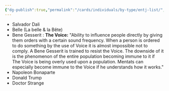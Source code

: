 ```yaml
---
{"dg-publish":true,"permalink":"/cards/individuals/by-type/entj-list/","noteIcon":"","created":"2022-12-22T23:41:43.886+01:00","updated":"2023-01-12T15:03:35.674+01:00"}
---
```



- Salvador Dali
- Belle (La belle & la Bête)
- Bene Gesserit : **The Voice:** "Ability to influence people directly by giving them orders with a certain sound frequency. When a person is ordered to do something by the use of Voice it is almost impossible not to comply. A Bene Gesserit is trained to resist the Voice. The downside of it is the phenomenon of the entire population becoming immune to it if The Voice is being overly used upon a population. Mentats can especially become immune to the Voice if he understands how it works."
- Napoleon Bonaparte 
- Donald Trump
- Doctor Strange 
